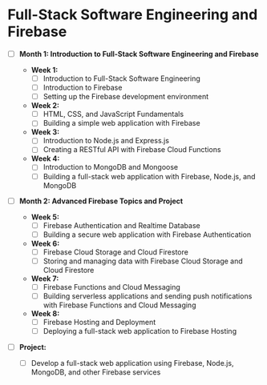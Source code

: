 # Full-Stack Software Engineering and Firebase

- [ ] **Month 1: Introduction to Full-Stack Software Engineering and Firebase**

  - **Week 1:**
    - [ ] Introduction to Full-Stack Software Engineering
    - [ ] Introduction to Firebase
    - [ ] Setting up the Firebase development environment

  - **Week 2:**
    - [ ] HTML, CSS, and JavaScript Fundamentals
    - [ ] Building a simple web application with Firebase

  - **Week 3:**
    - [ ] Introduction to Node.js and Express.js
    - [ ] Creating a RESTful API with Firebase Cloud Functions

  - **Week 4:**
    - [ ] Introduction to MongoDB and Mongoose
    - [ ] Building a full-stack web application with Firebase, Node.js, and MongoDB

- [ ] **Month 2: Advanced Firebase Topics and Project**

  - **Week 5:**
    - [ ] Firebase Authentication and Realtime Database
    - [ ] Building a secure web application with Firebase Authentication

  - **Week 6:**
    - [ ] Firebase Cloud Storage and Cloud Firestore
    - [ ] Storing and managing data with Firebase Cloud Storage and Cloud Firestore

  - **Week 7:**
    - [ ] Firebase Functions and Cloud Messaging
    - [ ] Building serverless applications and sending push notifications with Firebase Functions and Cloud Messaging

  - **Week 8:**
    - [ ] Firebase Hosting and Deployment
    - [ ] Deploying a full-stack web application to Firebase Hosting

- [ ] **Project:**
  - [ ] Develop a full-stack web application using Firebase, Node.js, MongoDB, and other Firebase services
